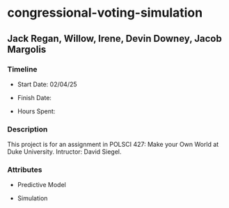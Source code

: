 # congressional-voting-simulation
## Jack Regan, Willow, Irene, Devin Downey, Jacob Margolis

### Timeline

* Start Date: 02/04/25

* Finish Date:

* Hours Spent:

### Description

This project is for an assignment in POLSCI 427: Make your Own World at Duke University. Intructor: David Siegel.

### Attributes

* Predictive Model

* Simulation